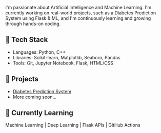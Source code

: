 
I'm passionate about Artificial Intelligence and Machine Learning. I'm currently working on real-world projects, such as a Diabetes Prediction System using Flask & ML, and I'm continuously learning and growing through hands-on coding.

## 🔧 Tech Stack
- Languages: Python, C++
- Libraries: Scikit-learn, Matplotlib, Seaborn, Pandas
- Tools: Git, Jupyter Notebook, Flask, HTML/CSS

## 📌 Projects
- [Diabetes Prediction System](https://github.com/Stefinkunii/diabetes-prediction-system)  
- More coming soon...

## 🌱 Currently Learning
Machine Learning | Deep Learning | Flask APIs | GitHub Actions

<!---
Stefinkunii/Stefinkunii is a ✨ special ✨ repository because its `README.md` (this file) appears on your GitHub profile.
You can click the Preview link to take a look at your changes.
--->
